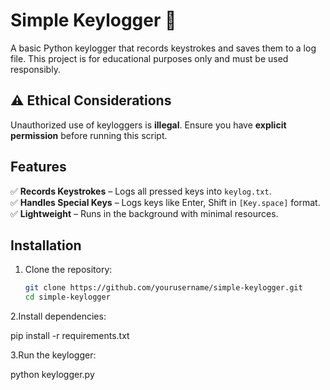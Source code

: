 # Simple Keylogger 🔑  

A basic Python keylogger that records keystrokes and saves them to a log file. This project is for educational purposes only and must be used responsibly.  

## ⚠️ Ethical Considerations  
Unauthorized use of keyloggers is **illegal**. Ensure you have **explicit permission** before running this script.  

## Features  
✅ **Records Keystrokes** – Logs all pressed keys into `keylog.txt`.  
✅ **Handles Special Keys** – Logs keys like Enter, Shift in `[Key.space]` format.  
✅ **Lightweight** – Runs in the background with minimal resources.  

## Installation  
1. Clone the repository:  
   ```bash
   git clone https://github.com/yourusername/simple-keylogger.git
   cd simple-keylogger
   
2.Install dependencies:
 
  pip install -r requirements.txt

3.Run the keylogger:
  
  python keylogger.py
